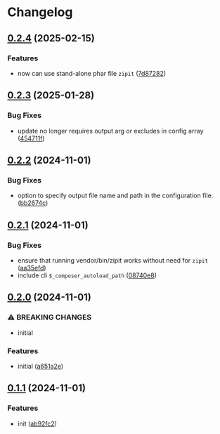 # Changelog

## [0.2.4](https://github.com/devuri/zipit/compare/v0.2.3...v0.2.4) (2025-02-15)


### Features

* now can use stand-alone phar file `zipit` ([7d87282](https://github.com/devuri/zipit/commit/7d872823126e19d1476df2c4af1a76e5a6e71d54))

## [0.2.3](https://github.com/devuri/zipit/compare/v0.2.2...v0.2.3) (2025-01-28)


### Bug Fixes

* update no longer requires output arg or excludes in config array ([454711f](https://github.com/devuri/zipit/commit/454711f462f608b229be18eb4cd1c2868f7d9406))

## [0.2.2](https://github.com/devuri/zipit/compare/v0.2.1...v0.2.2) (2024-11-01)


### Bug Fixes

* option to specify output file name and path in the configuration file. ([bb2674c](https://github.com/devuri/zipit/commit/bb2674c5565e54d63c945088179a97963584fca0))

## [0.2.1](https://github.com/devuri/zipit/compare/v0.2.0...v0.2.1) (2024-11-01)


### Bug Fixes

* ensure that running vendor/bin/zipit works without need for `zipit` ([aa35efd](https://github.com/devuri/zipit/commit/aa35efd38d5dd85d161d3de59166977979ba566f))
* include cli `$_composer_autoload_path` ([08740e8](https://github.com/devuri/zipit/commit/08740e85c4a39fd69eef27489384a1e2c5eed6e1))

## [0.2.0](https://github.com/devuri/zipit/compare/v0.1.1...v0.2.0) (2024-11-01)


### ⚠ BREAKING CHANGES

* initial

### Features

* initial ([a651a2e](https://github.com/devuri/zipit/commit/a651a2ebdd4de26dbbe9ed134ef60da371ce58aa))

## [0.1.1](https://github.com/devuri/zipit/compare/v0.1.0...v0.1.1) (2024-11-01)


### Features

* init ([ab92fc2](https://github.com/devuri/zipit/commit/ab92fc2af972789b672af0253a470c538625673b))

